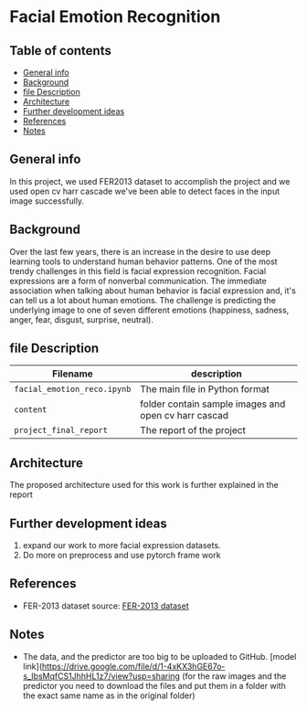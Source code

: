 # Facial Emotion Recognition
## Table of contents
- [General info](#general-info)
- [Background](#Background)
- [file Description](#file-description)
- [Architecture](#Architecture)
- [Further development ideas](#further-development-ideas)
- [References](#References)
- [Notes](#Notes)
## General info
In this project, we used FER2013 dataset to accomplish the project and we used open cv harr cascade we've been able to detect  faces in the input image successfully.
## Background

Over the last few years, there is an increase in the desire to use deep learning tools to understand human behavior patterns. One of the most trendy challenges in this field is facial expression recognition. Facial expressions are a form of nonverbal communication. The immediate association when talking about human behavior is facial expression and, it's can tell us a lot about human emotions. The challenge is predicting the underlying image to one of seven different emotions (happiness, sadness, anger, fear, disgust, surprise, neutral).

## file Description

| Filename                    | description                                                                                       |
| --------------------------- | ------------------------------------------------------------------------------------------------- |
| `facial_emotion_reco.ipynb` | The main file in Python format                                                                    |
| `content`                   |  folder contain sample images and open cv harr cascad                                             |
| `project_final_report`      | The report of the project                                                                         |
## Architecture

The proposed architecture used for this work is further explained in the report

## Further development ideas

1. expand our work to more facial expression datasets.
2. Do more on preprocess and use pytorch  frame work
## References

- FER-2013 dataset source: [FER-2013 dataset](https://www.kaggle.com/datasets/msambare/fer2013)

## Notes

- The data, and the predictor are too big to be uploaded to GitHub. [model link](https://drive.google.com/file/d/1-4xKX3hGE67o-s_IbsMqfCS1JhhHL1z7/view?usp=sharing
  (for the raw images and the predictor you need to download the files and put them in a folder with the exact same name as in the original folder)
